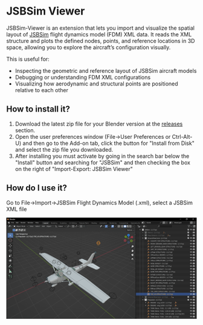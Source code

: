 # JSBSim Viewer

JSBSim-Viewer is an extension that lets you import and visualize the spatial layout of [JSBSim](https://github.com/JSBSim-Team/jsbsim) flight dynamics model (FDM) XML data. It reads the XML structure and plots the defined nodes, points, and reference locations in 3D space, allowing you to explore the aircraft’s configuration visually.

This is useful for:

- Inspecting the geometric and reference layout of JSBSim aircraft models
- Debugging or understanding FDM XML configurations
- Visualizing how aerodynamic and structural points are positioned relative to each other

## How to install it?

1. Download the latest zip file for your Blender version at the [releases](https://github.com/RenanMsV/JSBSim-Viewer/releases) section.
2. Open the user preferences window (File->User Preferences or Ctrl-Alt-U) and then go to the Add-on tab, click the button for "Install from Disk" and select the zip file you downloaded.
3. After installing you must activate by going in the search bar below the "Install" button and searching for "JSBSim" and then checking the box on the right of "Import-Export: JSBSim Viewer"

## How do I use it?
Go to File->Import->JSBSim Flight Dynamics Model (.xml), select a JSBSim XML file

![example.png](./example.png)
